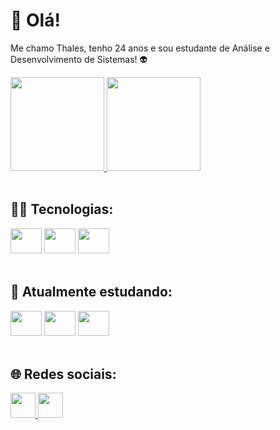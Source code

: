 <div >
  <h1>👋 Olá!</h1>
  <p>Me chamo Thales, tenho 24 anos e sou estudante de Análise e Desenvolvimento de Sistemas! 👽</p>
  <a  href="https://github.com/thalesluiz45">
    <img height="150em" src="https://github-readme-stats.vercel.app/api?username=thalesluiz45&show_icons=true&theme=radical">
    <img height="150em" src="https://github-readme-stats.vercel.app/api/top-langs/?username=thalesluiz45&layout=compact&theme=radical">
  </a>
</div>

<br>

<div >
  <h2>👨‍💻 Tecnologias:</h2>
  <img height="40" width="50" src="https://cdn.jsdelivr.net/gh/devicons/devicon/icons/html5/html5-plain.svg" />  
  <img height="40" width="50" src="https://cdn.jsdelivr.net/gh/devicons/devicon/icons/css3/css3-plain.svg" />
  <img height="40" width="50" src="https://cdn.jsdelivr.net/gh/devicons/devicon/icons/javascript/javascript-plain.svg" />
</div>

<br>

<div >
  <h2>📘 Atualmente estudando:</h2>
  <img height="40" width="50" src="https://cdn.jsdelivr.net/gh/devicons/devicon@latest/icons/react/react-original.svg" />  
  <img height="40" width="50" src="https://cdn.jsdelivr.net/gh/devicons/devicon@latest/icons/typescript/typescript-original.svg" />
  <img height="40" width="50" src="https://cdn.jsdelivr.net/gh/devicons/devicon@latest/icons/java/java-original.svg" />

</div>

<br>

<div >
  <h2>🌐 Redes sociais:</h2>

  <a href="https://www.linkedin.com/in/thales-luiz-0a6057230/" target="_blank"> <img height="40" width="40" src="https://i.imgur.com/vwaczp6.png" alt="" /> </a>
  <a href="https://www.instagram.com/t.luiz_/" target="_blank"> <img height="40" width="40" src="https://i.imgur.com/b1yuENP.png" alt=""></a>
</div>
